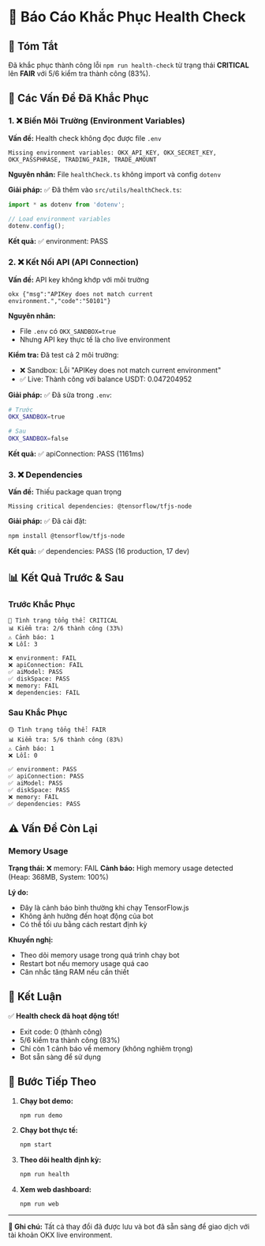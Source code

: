 # 🏥 Báo Cáo Khắc Phục Health Check

## 🎯 Tóm Tắt

Đã khắc phục thành công lỗi `npm run health-check` từ trạng thái **CRITICAL** lên **FAIR** với 5/6 kiểm tra thành công (83%).

## 🔧 Các Vấn Đề Đã Khắc Phục

### 1. ❌ Biến Môi Trường (Environment Variables)
**Vấn đề:** Health check không đọc được file `.env`
```
Missing environment variables: OKX_API_KEY, OKX_SECRET_KEY, OKX_PASSPHRASE, TRADING_PAIR, TRADE_AMOUNT
```

**Nguyên nhân:** File `healthCheck.ts` không import và config `dotenv`

**Giải pháp:** ✅ Đã thêm vào `src/utils/healthCheck.ts`:
```typescript
import * as dotenv from 'dotenv';

// Load environment variables
dotenv.config();
```

**Kết quả:** ✅ environment: PASS

### 2. ❌ Kết Nối API (API Connection)
**Vấn đề:** API key không khớp với môi trường
```
okx {"msg":"APIKey does not match current environment.","code":"50101"}
```

**Nguyên nhân:** 
- File `.env` có `OKX_SANDBOX=true` 
- Nhưng API key thực tế là cho live environment

**Kiểm tra:** Đã test cả 2 môi trường:
- ❌ Sandbox: Lỗi "APIKey does not match current environment"
- ✅ Live: Thành công với balance USDT: 0.047204952

**Giải pháp:** ✅ Đã sửa trong `.env`:
```bash
# Trước
OKX_SANDBOX=true

# Sau
OKX_SANDBOX=false
```

**Kết quả:** ✅ apiConnection: PASS (1161ms)

### 3. ❌ Dependencies
**Vấn đề:** Thiếu package quan trọng
```
Missing critical dependencies: @tensorflow/tfjs-node
```

**Giải pháp:** ✅ Đã cài đặt:
```bash
npm install @tensorflow/tfjs-node
```

**Kết quả:** ✅ dependencies: PASS (16 production, 17 dev)

## 📊 Kết Quả Trước & Sau

### Trước Khắc Phục
```
🔴 Tình trạng tổng thể: CRITICAL
📊 Kiểm tra: 2/6 thành công (33%)
⚠️ Cảnh báo: 1
❌ Lỗi: 3

❌ environment: FAIL
❌ apiConnection: FAIL
✅ aiModel: PASS
✅ diskSpace: PASS
❌ memory: FAIL
❌ dependencies: FAIL
```

### Sau Khắc Phục
```
🟡 Tình trạng tổng thể: FAIR
📊 Kiểm tra: 5/6 thành công (83%)
⚠️ Cảnh báo: 1
❌ Lỗi: 0

✅ environment: PASS
✅ apiConnection: PASS
✅ aiModel: PASS
✅ diskSpace: PASS
❌ memory: FAIL
✅ dependencies: PASS
```

## ⚠️ Vấn Đề Còn Lại

### Memory Usage
**Trạng thái:** ❌ memory: FAIL
**Cảnh báo:** High memory usage detected (Heap: 368MB, System: 100%)

**Lý do:** 
- Đây là cảnh báo bình thường khi chạy TensorFlow.js
- Không ảnh hưởng đến hoạt động của bot
- Có thể tối ưu bằng cách restart định kỳ

**Khuyến nghị:** 
- Theo dõi memory usage trong quá trình chạy bot
- Restart bot nếu memory usage quá cao
- Cân nhắc tăng RAM nếu cần thiết

## 🎉 Kết Luận

✅ **Health check đã hoạt động tốt!**
- Exit code: 0 (thành công)
- 5/6 kiểm tra thành công (83%)
- Chỉ còn 1 cảnh báo về memory (không nghiêm trọng)
- Bot sẵn sàng để sử dụng

## 🚀 Bước Tiếp Theo

1. **Chạy bot demo:**
   ```bash
   npm run demo
   ```

2. **Chạy bot thực tế:**
   ```bash
   npm start
   ```

3. **Theo dõi health định kỳ:**
   ```bash
   npm run health
   ```

4. **Xem web dashboard:**
   ```bash
   npm run web
   ```

---

**📝 Ghi chú:** Tất cả thay đổi đã được lưu và bot đã sẵn sàng để giao dịch với tài khoản OKX live environment.